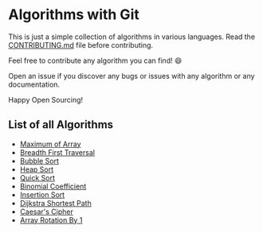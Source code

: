 # Algorithms with Git

This is just a simple collection of algorithms in various languages. Read the [CONTRIBUTING.md](CONTRIBUTING.md) file before contributing.

Feel free to contribute any algorithm you can find! :smile:

Open an issue if you discover any bugs or issues with any algorithm or any documentation.

Happy Open Sourcing!

## List of all Algorithms

- [Maximum of Array](algorithms/maximum_of_array)
- [Breadth First Traversal](algorithms/breadth_first_traversal)
- [Bubble Sort](algorithms/Bubble_Sort)
- [Heap Sort](algorithms/heap_sort)
- [Quick Sort](algorithms/quick_sort)
- [Binomial Coefficient](algorithms/binomialCoefficient)
- [Insertion Sort](algorithms/insertion_sort)
- [Dijkstra Shortest Path](algorithms/dijkstra)
- [Caesar's Cipher](algorithms/Caesar's_cipher)
- [Array Rotation By 1](algorithms/array_rotation_by_1)
